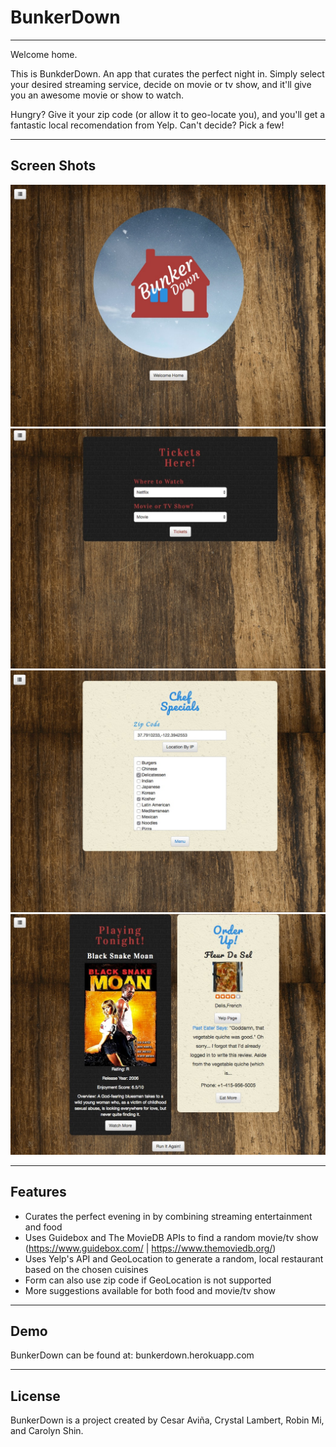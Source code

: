 # BunkerDown
---
Welcome home. 

This is BunkderDown. An app that curates the perfect night in. Simply select your desired streaming service, decide on movie or tv show, and it'll give you an awesome movie or show to watch. 

Hungry? Give it your zip code (or allow it to geo-locate you), and you'll get a fantastic local recomendation from Yelp. Can't decide? Pick a few!

---

## Screen Shots
![Home Screen](assets/css/images/sc1.jpg?raw=true "Home Screen")
![Service/Movie/Show](assets/css/images/sc2.jpg?raw=true "Service/Movie/Show")
![Location/Cuisine](assets/css/images/sc3.jpg?raw=true "Location/Cuisine")
![BunkerDown!](assets/css/images/sc4.jpg?raw=true "BunkerDown")

---

## Features
- Curates the perfect evening in by combining streaming entertainment and food
- Uses Guidebox and The MovieDB APIs to find a random movie/tv show (https://www.guidebox.com/ | https://www.themoviedb.org/)
- Uses Yelp's API and GeoLocation to generate a random, local restaurant based on the chosen cuisines
- Form can also use zip code if GeoLocation is not supported
- More suggestions available for both food and movie/tv show

---

## Demo
BunkerDown can be found at: bunkerdown.herokuapp.com

---

## License
BunkerDown is a project created by Cesar Aviña, Crystal Lambert, Robin Mi, and Carolyn Shin. 
